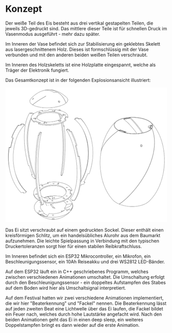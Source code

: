 
# Konzept

Der weiße Teil des Eis besteht aus drei vertikal gestapelten Teilen, die jeweils 3D-gedruckt sind. Das mittlere dieser Teile ist für schnellen Druck im Vasenmodus ausgeführt - mehr dazu später. 

Im Inneren der Vase befindet sich zur Stabilisierung ein geklebtes Skelett aus lasergeschnittenem Holz. Dieses ist formschlüssig mit der Vase verbunden und mit den anderen beiden weißen Teilen verschraubt. 

Im Inneren des Holzskeletts ist eine Holzplatte eingespannt, welche als Träger der Elektronik fungiert. 

Das Gesamtkonzept ist in der folgenden Explosionsansicht illustriert:

![explosion](grafiken/cad/explosion.png "Explosionsansicht")

Das Ei sitzt verschraubt auf einem gedruckten Sockel. Dieser enthält einen kreisförmigen Schlitz, um ein handelsübliches Alurohr aus dem Baumarkt aufzunehmen. Die leichte Spielpassung in Verbindung mit den typischen Druckertoleranzen sorgt hier für einen stabilen Reibkraftschluss. 

Im Inneren befindet sich ein ESP32 Mikrocontroller, ein Mikrofon, ein Beschleunigungssensor, ein 10Ah Reiseakku und drei WS2812 LED-Bänder. 

Auf dem ESP32 läuft ein in C++ geschriebenes Programm, welches zwischen verschiedenen Animationen umschaltet. Die Umschaltung erfolgt durch den Beschleunigungssensor - ein doppeltes Aufstampfen des Stabes auf dem Boden wird hier als Umschaltsignal interpretiert. 

Auf dem Festival hatten wir zwei verschiedene Animationen implementiert, die wir hier "Beaterkennung" und "Fackel" nennen. Die Beaterkennung lässt auf jeden zweiten Beat eine Lichtwelle über das Ei laufen, die Fackel bildet ein Feuer nach, welches durch hohe Lautstärke angefacht wird. Nach den beiden Animationen geht das Ei in einen deep sleep, ein weiteres Doppelstampfen bringt es dann wieder auf die erste Animation.
